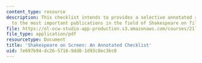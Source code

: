 ```yaml
---
content_type: resource
description: This checklist intends to provides a selective annotated reference guide
  to the most important publications in the field of Shakespeare on film and television.
file: https://ol-ocw-studio-app-production.s3.amazonaws.com/courses/21l-435-shakespeare-film-and-media-fall-2002/7e697b94dc2657169dd81d93c8ec3bc0_f02onscreen.pdf
file_type: application/pdf
resourcetype: Document
title: 'Shakespeare on Screen: An Annotated Checklist'
uid: 7e697b94-dc26-5716-9dd8-1d93c8ec3bc0
---
```

